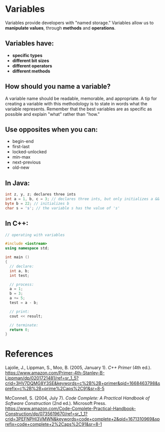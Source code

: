 # Variables

Variables provide developers with "named storage." Variables allow us to **manipulate values**, through **methods** and **operations**. 

## Variables have:
- **specific types**
- **different bit sizes**
- **different operators**
- **different methods** 

## How should you name a variable? 
A variable name should be readable, memorable, and appropriate. A tip for creating a variable with this methodology is to state in words
what the variable represents. Remember that the best variables are as specific as possible and explain "what" rather than "how."  

## Use opposites when you can: 
- begin-end
- first-last 
- locked-unlocked
- min-max
- next-previous 
- old-new 


## In Java: 
```java 
int z, y, z; declares three ints 
int a = 1, b, c = 3; // declares three ints, but only initializes a && c 
byte b = 22; // initializes b 
char s = 's'; // the variable s has the value of 's'
``` 

## In C++: 
```cpp 
// operating with variables

#include <iostream>
using namespace std;

int main ()
{
  // declare:
  int a, b;
  int test;

  // process:
  a = 1;
  b = 3;
  a += 5;
  test = a - b;

  // print:
  cout << result;

  // terminate:
  return 0;
}
``` 


# References
Lajolie, J., Lippman, S., Moo, B. (2005, January 1). *C++ Primer* (4th ed.). <https://www.amazon.com/Primer-4th-Stanley-B-Lippman/dp/0201721481/ref=sr_1_5?crid=3HV7DQMG8Y3SE&keywords=c%2B%2B+primer&qid=1668463798&sprefix=c%2B%2B+prime%2Caps%2C91&sr=8-5>

McConnell, S. (2004, July 7). *Code Complete: A Practical Handbook of Software Construction* (2nd ed.). Microsoft Press. <https://www.amazon.com/Code-Complete-Practical-Handbook-Construction/dp/0735619670/ref=sr_1_1?crid=3PEFNPHI3VMWN&keywords=code+complete+2&qid=1671310969&sprefix=code+complete+2%2Caps%2C91&sr=8-1> 

